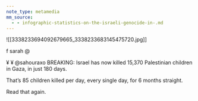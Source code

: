 ```yaml
---
note_type: metamedia
mm_source:
  - - infographic-statistics-on-the-israeli-genocide-in-.md
---
```


![[3338233694092679665_3338233683145475720.jpg]]

f sarah @

¥ ¥ @sahouraxo
BREAKING: Israel has now killed 15,370
Palestinian children in Gaza, in just 180 days.

That’s 85 children killed per day, every single
day, for 6 months straight.

Read that again.

